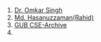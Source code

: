 1. [Dr. Omkar Singh](https://www.youtube.com/@DrOmkarSinghParihar/playlists)
2. [Md. Hasanuzzaman(Rahid)](https://www.youtube.com/@md.hasanuzzaman2277/playlists)
3. [GUB CSE-Archive](https://www.youtube.com/@GUBCSE-Archive/playlists)
4. 